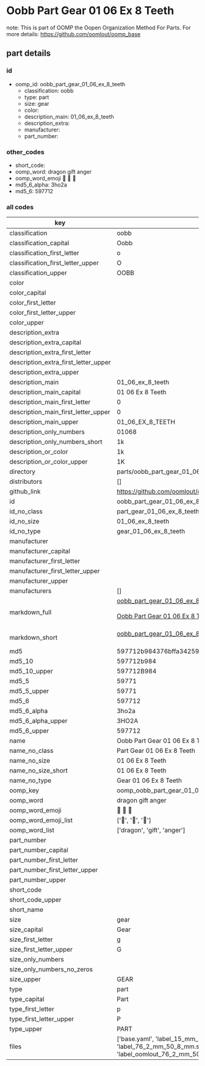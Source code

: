 # Oobb Part Gear 01 06 Ex 8 Teeth  

note: This is part of OOMP the Oopen Organization Method For Parts. For more details: https://github.com/oomlout/oomp_base

##  part details





### id
* oomp_id: oobb_part_gear_01_06_ex_8_teeth
  * classification: oobb
  * type: part
  * size: gear
  * color: 
  * description_main: 01_06_ex_8_teeth
  * description_extra: 
  * manufacturer: 
  * part_number: 

### other_codes
* short_code: 
* oomp_word: dragon gift anger
* oomp_word_emoji :dragon: :gift: :anger:
* md5_6_alpha: 3ho2a
* md5_6: 597712

### all codes 
| key | value |  
| --- | --- |  
| classification | oobb |  
| classification_capital | Oobb |  
| classification_first_letter | o |  
| classification_first_letter_upper | O |  
| classification_upper | OOBB |  
| color |  |  
| color_capital |  |  
| color_first_letter |  |  
| color_first_letter_upper |  |  
| color_upper |  |  
| description_extra |  |  
| description_extra_capital |  |  
| description_extra_first_letter |  |  
| description_extra_first_letter_upper |  |  
| description_extra_upper |  |  
| description_main | 01_06_ex_8_teeth |  
| description_main_capital | 01 06 Ex 8 Teeth |  
| description_main_first_letter | 0 |  
| description_main_first_letter_upper | 0 |  
| description_main_upper | 01_06_EX_8_TEETH |  
| description_only_numbers | 01068 |  
| description_only_numbers_short | 1k |  
| description_or_color | 1k |  
| description_or_color_upper | 1K |  
| directory | parts/oobb_part_gear_01_06_ex_8_teeth |  
| distributors | [] |  
| github_link | https://github.com/oomlout/oomlout_oomp_part_src/tree/main/parts/oobb_part_gear_01_06_ex_8_teeth/working |  
| id | oobb_part_gear_01_06_ex_8_teeth |  
| id_no_class | part_gear_01_06_ex_8_teeth |  
| id_no_size | 01_06_ex_8_teeth |  
| id_no_type | gear_01_06_ex_8_teeth |  
| manufacturer |  |  
| manufacturer_capital |  |  
| manufacturer_first_letter |  |  
| manufacturer_first_letter_upper |  |  
| manufacturer_upper |  |  
| manufacturers | [] |  
| markdown_full | [oobb_part_gear_01_06_ex_8_teeth](https://github.com/oomlout/oomlout_oomp_part_src/tree/main/parts/oobb_part_gear_01_06_ex_8_teeth/working)<br>[](https://github.com/oomlout/oomlout_oomp_part_src/tree/main/parts/oobb_part_gear_01_06_ex_8_teeth/working)<br>[Oobb Part Gear 01 06 Ex 8 Teeth](https://github.com/oomlout/oomlout_oomp_part_src/tree/main/parts/oobb_part_gear_01_06_ex_8_teeth/working)<br><br> |  
| markdown_short | [oobb_part_gear_01_06_ex_8_teeth](https://github.com/oomlout/oomlout_oomp_part_src/tree/main/parts/oobb_part_gear_01_06_ex_8_teeth/working)<br><br> |  
| md5 | 597712b984376bffa34259c390e76322 |  
| md5_10 | 597712b984 |  
| md5_10_upper | 597712B984 |  
| md5_5 | 59771 |  
| md5_5_upper | 59771 |  
| md5_6 | 597712 |  
| md5_6_alpha | 3ho2a |  
| md5_6_alpha_upper | 3HO2A |  
| md5_6_upper | 597712 |  
| name | Oobb Part Gear 01 06 Ex 8 Teeth |  
| name_no_class | Part Gear 01 06 Ex 8 Teeth |  
| name_no_size | 01 06 Ex 8 Teeth |  
| name_no_size_short | 01 06 Ex 8 Teeth |  
| name_no_type | Gear 01 06 Ex 8 Teeth |  
| oomp_key | oomp_oobb_part_gear_01_06_ex_8_teeth |  
| oomp_word | dragon gift anger |  
| oomp_word_emoji | :dragon: :gift: :anger: |  
| oomp_word_emoji_list | [':dragon:', ':gift:', ':anger:'] |  
| oomp_word_list | ['dragon', 'gift', 'anger'] |  
| part_number |  |  
| part_number_capital |  |  
| part_number_first_letter |  |  
| part_number_first_letter_upper |  |  
| part_number_upper |  |  
| short_code |  |  
| short_code_upper |  |  
| short_name |  |  
| size | gear |  
| size_capital | Gear |  
| size_first_letter | g |  
| size_first_letter_upper | G |  
| size_only_numbers |  |  
| size_only_numbers_no_zeros |  |  
| size_upper | GEAR |  
| type | part |  
| type_capital | Part |  
| type_first_letter | p |  
| type_first_letter_upper | P |  
| type_upper | PART |  
| files | ['base.yaml', 'label_15_mm_30_mm.pdf', 'label_15_mm_30_mm.svg', 'label_76_2_mm_50_8_mm.pdf', 'label_76_2_mm_50_8_mm.svg', 'label_oomlout_76_2_mm_50_8_mm.pdf', 'label_oomlout_76_2_mm_50_8_mm.svg', 'readme.md', 'working.json', 'working.yaml'] |  
